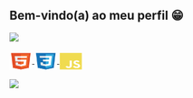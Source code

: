 ## Bem-vindo(a) ao meu perfil 😁

<div>
  <a href="https://github.com/murilo-figueiredo">
  <img src="https://github-readme-stats.vercel.app/api/top-langs/?username=murilo-figueiredo&layout=compact&langs_count=6&theme=tokyonight" height="180em"/>
</div>
    
<div style="display: inline_block"><br>
  <img src="https://raw.githubusercontent.com/devicons/devicon/master/icons/html5/html5-original.svg" align="center" alt="HTML" height="30" width="40">
  <img src="https://raw.githubusercontent.com/devicons/devicon/master/icons/css3/css3-original.svg" align="center" alt="CSS" height="30" width="40">
  <img src="https://raw.githubusercontent.com/devicons/devicon/master/icons/javascript/javascript-plain.svg" align="center" alt="JavaScript" height="30" width="40">
</div>
<br>

<div>
  <a href="https://www.linkedin.com/in/murilo-rodrigues-figueiredo/" target="_blank"><img src="https://img.shields.io/badge/-LinkedIn-%230077B5?style=for-the-badge&logo=linkedin&logoColor=white" target="_blank"></a>
</div>
